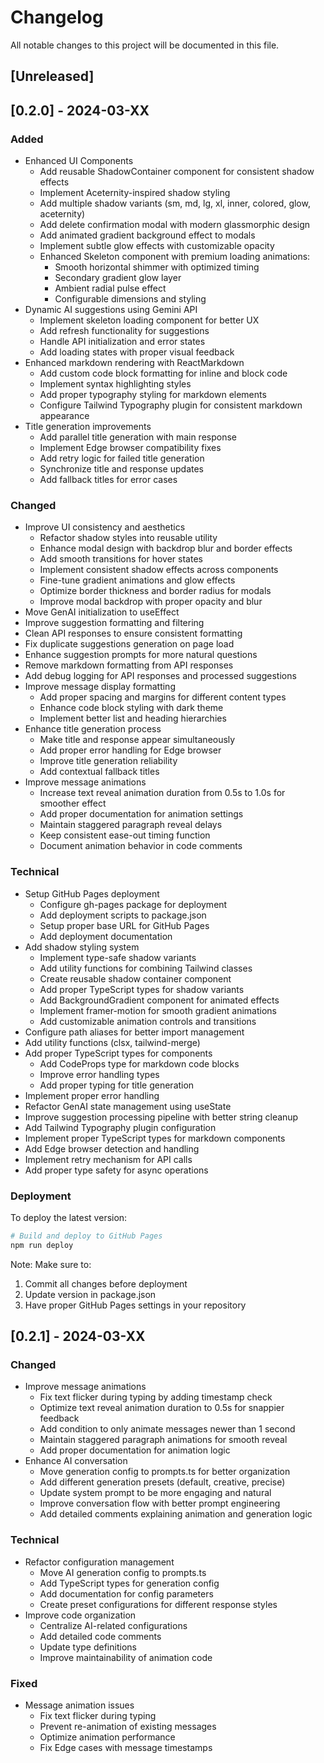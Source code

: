 # Changelog

All notable changes to this project will be documented in this file.

## [Unreleased]
## [0.2.0] - 2024-03-XX

### Added
- Enhanced UI Components
  - Add reusable ShadowContainer component for consistent shadow effects
  - Implement Aceternity-inspired shadow styling
  - Add multiple shadow variants (sm, md, lg, xl, inner, colored, glow, aceternity)
  - Add delete confirmation modal with modern glassmorphic design
  - Add animated gradient background effect to modals
  - Implement subtle glow effects with customizable opacity
  - Enhanced Skeleton component with premium loading animations:
    - Smooth horizontal shimmer with optimized timing
    - Secondary gradient glow layer
    - Ambient radial pulse effect
    - Configurable dimensions and styling
- Dynamic AI suggestions using Gemini API
  - Implement skeleton loading component for better UX
  - Add refresh functionality for suggestions
  - Handle API initialization and error states
  - Add loading states with proper visual feedback
- Enhanced markdown rendering with ReactMarkdown
  - Add custom code block formatting for inline and block code
  - Implement syntax highlighting styles
  - Add proper typography styling for markdown elements
  - Configure Tailwind Typography plugin for consistent markdown appearance
- Title generation improvements
  - Add parallel title generation with main response
  - Implement Edge browser compatibility fixes
  - Add retry logic for failed title generation
  - Synchronize title and response updates
  - Add fallback titles for error cases

### Changed
- Improve UI consistency and aesthetics
  - Refactor shadow styles into reusable utility
  - Enhance modal design with backdrop blur and border effects
  - Add smooth transitions for hover states
  - Implement consistent shadow effects across components
  - Fine-tune gradient animations and glow effects
  - Optimize border thickness and border radius for modals
  - Improve modal backdrop with proper opacity and blur
- Move GenAI initialization to useEffect
- Improve suggestion formatting and filtering
- Clean API responses to ensure consistent formatting
- Fix duplicate suggestions generation on page load
- Enhance suggestion prompts for more natural questions
- Remove markdown formatting from API responses
- Add debug logging for API responses and processed suggestions
- Improve message display formatting
  - Add proper spacing and margins for different content types
  - Enhance code block styling with dark theme
  - Implement better list and heading hierarchies
- Enhance title generation process
  - Make title and response appear simultaneously
  - Add proper error handling for Edge browser
  - Improve title generation reliability
  - Add contextual fallback titles
- Improve message animations
  - Increase text reveal animation duration from 0.5s to 1.0s for smoother effect
  - Add proper documentation for animation settings
  - Maintain staggered paragraph reveal delays
  - Keep consistent ease-out timing function
  - Document animation behavior in code comments

### Technical
- Setup GitHub Pages deployment
  - Configure gh-pages package for deployment
  - Add deployment scripts to package.json
  - Setup proper base URL for GitHub Pages
  - Add deployment documentation
- Add shadow styling system
  - Implement type-safe shadow variants
  - Add utility functions for combining Tailwind classes
  - Create reusable shadow container component
  - Add proper TypeScript types for shadow variants
  - Add BackgroundGradient component for animated effects
  - Implement framer-motion for smooth gradient animations
  - Add customizable animation controls and transitions
- Configure path aliases for better import management
- Add utility functions (clsx, tailwind-merge)
- Add proper TypeScript types for components
  - Add CodeProps type for markdown code blocks
  - Improve error handling types
  - Add proper typing for title generation
- Implement proper error handling
- Refactor GenAI state management using useState
- Improve suggestion processing pipeline with better string cleanup
- Add Tailwind Typography plugin configuration
- Implement proper TypeScript types for markdown components
- Add Edge browser detection and handling
- Implement retry mechanism for API calls
- Add proper type safety for async operations

<!-- Previous Changes -->
<!--
Initial setup:
- Basic chat interface implementation
- Gemini API integration
- Basic conversation management
- Simple message display
-->

<!-- Future Plans -->
<!--
Upcoming features:
- Message search functionality
- Conversation export
- Theme customization
- Mobile responsiveness improvements
- Voice input support
- Image generation capabilities
- Code syntax highlighting improvements
-->

<!-- Known Issues -->
<!--
Current limitations:
- Edge browser title generation delay
- Occasional API timeouts
- Message formatting edge cases
-->

### Deployment
To deploy the latest version:
```bash
# Build and deploy to GitHub Pages
npm run deploy
```

Note: Make sure to:
1. Commit all changes before deployment
2. Update version in package.json
3. Have proper GitHub Pages settings in your repository

## [0.2.1] - 2024-03-XX

### Changed
- Improve message animations
  - Fix text flicker during typing by adding timestamp check
  - Optimize text reveal animation duration to 0.5s for snappier feedback
  - Add condition to only animate messages newer than 1 second
  - Maintain staggered paragraph animations for smooth reveal
  - Add proper documentation for animation logic
- Enhance AI conversation
  - Move generation config to prompts.ts for better organization
  - Add different generation presets (default, creative, precise)
  - Update system prompt to be more engaging and natural
  - Improve conversation flow with better prompt engineering
  - Add detailed comments explaining animation and generation logic

### Technical
- Refactor configuration management
  - Move AI generation config to prompts.ts
  - Add TypeScript types for generation config
  - Add documentation for config parameters
  - Create preset configurations for different response styles
- Improve code organization
  - Centralize AI-related configurations
  - Add detailed code comments
  - Update type definitions
  - Improve maintainability of animation code

### Fixed
- Message animation issues
  - Fix text flicker during typing
  - Prevent re-animation of existing messages
  - Optimize animation performance
  - Fix Edge cases with message timestamps